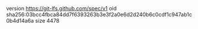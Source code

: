 version https://git-lfs.github.com/spec/v1
oid sha256:03bcc4fbca84dd7f6393263b3e3f2a0e6d2d240b6c0cdf1c947ab1c0b4d14a6a
size 4478
